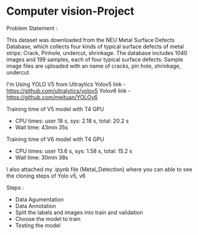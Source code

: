 # Computer vision-Project

Problem Statement : 

This dataset was downloaded from the NEU Metal Surface Defects Database, which collects four kinds of
typical surface defects of metal strips: Crack, Pinhole, undercut, shrinkage. 
The database includes 1040 images and 199 samples, each of four typical surface defects.
Sample image files are uploaded with an name of cracks, pin hole, shrinkage, undercut.

I'm Using YOLO V5 from Ultraytics
Yolov5 link - https://github.com/ultralytics/yolov5
Yolov6 link - https://github.com/meituan/YOLOv6

Training time of V5 model with T4 GPU
- CPU times: user 18 s, sys: 2.18 s, total: 20.2 s
- Wall time: 43min 35s
  
Training time of V6 model with T4 GPU
- CPU times: user 13.6 s, sys: 1.58 s, total: 15.2 s
- Wall time: 30min 38s

I also attached my .ipynb file (Metal_Detection) where you can able to see the cloning steps of Yolo v5, v6 

Steps :
- Data Agumentation
- Data Annotation
- Split the labels and images into train and validation
- Choose the model to train
- Testing the model
  
